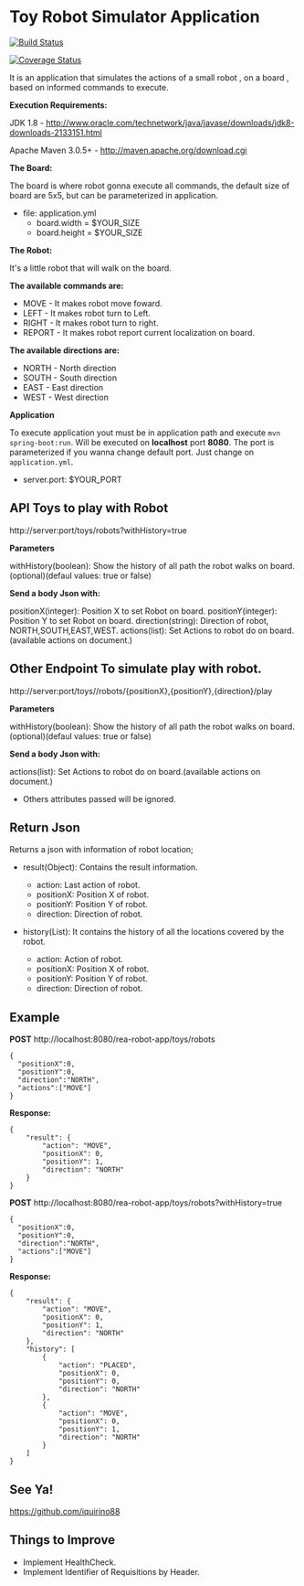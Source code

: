 Toy Robot Simulator Application
===============================

[![Build Status](https://travis-ci.org/iquirino88/rea-robot.svg?branch=master)](https://travis-ci.org/iquirino88/rea-robot)

[![Coverage Status](https://coveralls.io/repos/github/iquirino88/rea-robot/badge.svg?branch=master)](https://coveralls.io/github/iquirino88/rea-robot?branch=master)

It is an application that simulates the actions of a small robot , on a board , based on informed commands to execute.

**Execution Requirements:**

JDK 1.8 - http://www.oracle.com/technetwork/java/javase/downloads/jdk8-downloads-2133151.html

Apache Maven 3.0.5+ - http://maven.apache.org/download.cgi

**The Board:**

The board is where robot gonna execute all commands, the default size of board are 5x5, but can be parameterized in application.

+   file: application.yml
    +   board.width = $YOUR_SIZE
    +   board.height = $YOUR_SIZE

**The Robot:**

It's a little robot that will walk on the board.

**The available commands are:**
+ MOVE - It makes robot move foward.
+ LEFT - It makes robot turn to Left.
+ RIGHT - It makes robot turn to right.
+ REPORT - It makes robot report current localization on board.

**The available directions are:**

+ NORTH - North direction
+ SOUTH - South direction
+ EAST - East direction
+ WEST - West direction

**Application**

To execute application yout must be in application path and execute `mvn spring-boot:run`.
Will be executed on **localhost** port **8080**.
The port is parameterized if you wanna change default port.
Just change on `application.yml`.
+ server.port: $YOUR_PORT

API Toys to play with Robot
-------------------

http://server:port/toys/robots?withHistory=true

**Parameters**

withHistory(boolean): Show the history of all path the robot walks on board.(optional)(defaul values: true or false)

**Send a body Json with:**

positionX(integer): Position X to set Robot on board. 
positionY(integer): Position Y to set Robot on board.
direction(string): Direction of robot, NORTH,SOUTH,EAST,WEST.
actions(list): Set Actions to robot do on board.(available actions on document.)

Other Endpoint To simulate play with robot.
--

http://server:port/toys//robots/{positionX},{positionY},{direction}/play

**Parameters**

withHistory(boolean): Show the history of all path the robot walks on board.(optional)(defaul values: true or false)

**Send a body Json with:**

actions(list): Set Actions to robot do on board.(available actions on document.)
+ Others attributes passed will be ignored.

Return Json
---------

Returns a json with information of robot location; 

+ result(Object): Contains the result information.
    + action: Last action of robot.
    + positionX: Position X of robot.
    + positionY: Position Y of robot.
    + direction: Direction of robot.
	
+ history(List): It contains the history of all the locations covered by the robot.
    + action: Action of robot.
	+ positionX: Position X of robot.
	+ positionY: Position Y of robot.
	+ direction: Direction of robot.
	
	
Example
---	

**POST** http://localhost:8080/rea-robot-app/toys/robots	

	{
	  "positionX":0,
	  "positionY":0,
	  "direction":"NORTH",
	  "actions":["MOVE"]
	}


**Response:**

	{
	    "result": {
	        "action": "MOVE",
	        "positionX": 0,
	        "positionY": 1,
	        "direction": "NORTH"
	    }
	}


**POST** http://localhost:8080/rea-robot-app/toys/robots?withHistory=true	

	{
	  "positionX":0,
	  "positionY":0,
	  "direction":"NORTH",
	  "actions":["MOVE"]
	}


**Response:**

	{
	    "result": {
	        "action": "MOVE",
	        "positionX": 0,
	        "positionY": 1,
	        "direction": "NORTH"
	    },
	    "history": [
	        {
	            "action": "PLACED",
	            "positionX": 0,
	            "positionY": 0,
	            "direction": "NORTH"
	        },
	        {
	            "action": "MOVE",
	            "positionX": 0,
	            "positionY": 1,
	            "direction": "NORTH"
	        }
	    ]
	}

See Ya! 
-----

https://github.com/iquirino88

Things to Improve
---

+ Implement HealthCheck.
+ Implement Identifier of Requisitions by Header.

